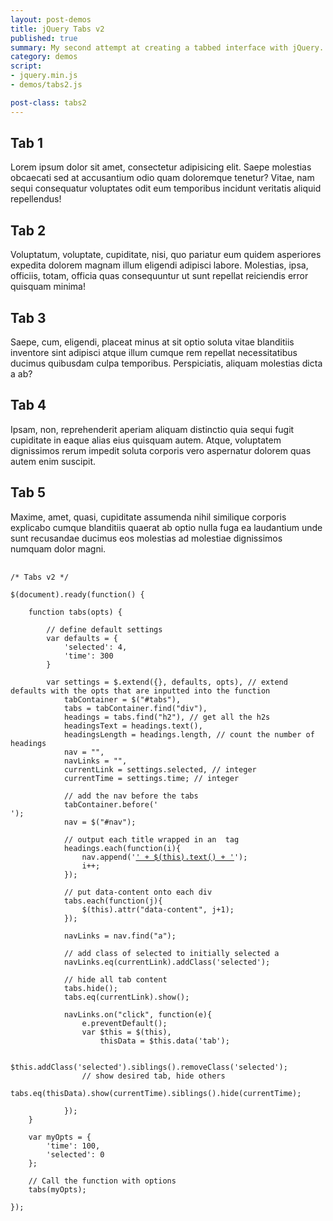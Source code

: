 ```yaml
---
layout: post-demos
title: jQuery Tabs v2
published: true
summary: My second attempt at creating a tabbed interface with jQuery.
category: demos
script: 
- jquery.min.js
- demos/tabs2.js

post-class: tabs2
---
```


<div id="tabs" class="tabs-container">
    <div class="tab">
        <h2>Tab 1</h2>
        <p>Lorem ipsum dolor sit amet, consectetur adipisicing elit. Saepe molestias obcaecati sed at accusantium odio quam doloremque tenetur? Vitae, nam sequi consequatur voluptates odit eum temporibus incidunt veritatis aliquid repellendus!</p>
    </div>
    <div class="tab">
        <h2>Tab 2</h2>
        <p>Voluptatum, voluptate, cupiditate, nisi, quo pariatur eum quidem asperiores expedita dolorem magnam illum eligendi adipisci labore. Molestias, ipsa, officiis, totam, officia quas consequuntur ut sunt repellat reiciendis error quisquam minima!</p>
    </div>
    <div class="tab">
        <h2>Tab 3</h2>
        <p>Saepe, cum, eligendi, placeat minus at sit optio soluta vitae blanditiis inventore sint adipisci atque illum cumque rem repellat necessitatibus ducimus quibusdam culpa temporibus. Perspiciatis, aliquam molestias dicta a ab?</p>
    </div>
    <div class="tab">
        <h2>Tab 4</h2>
        <p>Ipsam, non, reprehenderit aperiam aliquam distinctio quia sequi fugit cupiditate in eaque alias eius quisquam autem. Atque, voluptatem dignissimos rerum impedit soluta corporis vero aspernatur dolorem quas autem enim suscipit.</p>
    </div>
    <div class="tab">
        <h2>Tab 5</h2>
        <p>Maxime, amet, quasi, cupiditate assumenda nihil similique corporis explicabo cumque blanditiis quaerat ab optio nulla fuga ea laudantium unde sunt recusandae ducimus eos molestias ad molestiae dignissimos numquam dolor magni.</p>
    </div>
</div>

<pre>
    <code>
/* Tabs v2 */

$(document).ready(function() {

    function tabs(opts) {

        // define default settings
        var defaults = {
            'selected': 4,
            'time': 300
        }

        var settings = $.extend({}, defaults, opts), // extend defaults with the opts that are inputted into the function
            tabContainer = $("#tabs"),
            tabs = tabContainer.find("div"),
            headings = tabs.find("h2"), // get all the h2s
            headingsText = headings.text(),
            headingsLength = headings.length, // count the number of headings
            nav = "",
            navLinks = "",
            currentLink = settings.selected, // integer
            currentTime = settings.time; // integer

            // add the nav before the tabs
            tabContainer.before('<nav id="nav" />');
            nav = $("#nav");

            // output each title wrapped in an <a> tag
            headings.each(function(i){
                nav.append('<a href="#" data-tab="'+i+'">' + $(this).text() + '</a>');
                i++;
            });

            // put data-content onto each div
            tabs.each(function(j){
                $(this).attr("data-content", j+1);
            });

            navLinks = nav.find("a");

            // add class of selected to initially selected a
            navLinks.eq(currentLink).addClass('selected');

            // hide all tab content
            tabs.hide();
            tabs.eq(currentLink).show();

            navLinks.on("click", function(e){
                e.preventDefault();
                var $this = $(this),
                    thisData = $this.data('tab');

                $this.addClass('selected').siblings().removeClass('selected');
                // show desired tab, hide others
                tabs.eq(thisData).show(currentTime).siblings().hide(currentTime);

            });
    }

    var myOpts = {
        'time': 100,
        'selected': 0
    };

    // Call the function with options
    tabs(myOpts);

});
    </code>
</pre>